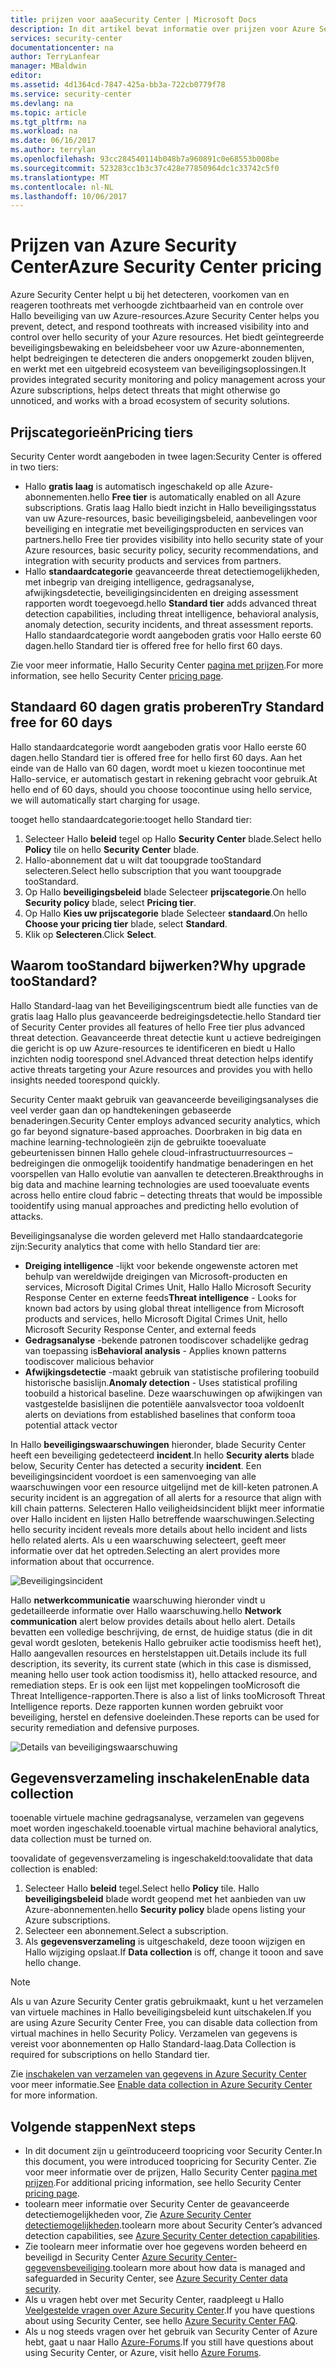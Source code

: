```yaml
---
title: prijzen voor aaaSecurity Center | Microsoft Docs
description: In dit artikel bevat informatie over prijzen voor Azure Security Center.
services: security-center
documentationcenter: na
author: TerryLanfear
manager: MBaldwin
editor: 
ms.assetid: 4d1364cd-7847-425a-bb3a-722cb0779f78
ms.service: security-center
ms.devlang: na
ms.topic: article
ms.tgt_pltfrm: na
ms.workload: na
ms.date: 06/16/2017
ms.author: terrylan
ms.openlocfilehash: 93cc284540114b048b7a960891c0e68553b008be
ms.sourcegitcommit: 523283cc1b3c37c428e77850964dc1c33742c5f0
ms.translationtype: MT
ms.contentlocale: nl-NL
ms.lasthandoff: 10/06/2017
---
```

# <a name="azure-security-center-pricing"></a><span data-ttu-id="9328c-103">Prijzen van Azure Security Center</span><span class="sxs-lookup"><span data-stu-id="9328c-103">Azure Security Center pricing</span></span>
<span data-ttu-id="9328c-104">Azure Security Center helpt u bij het detecteren, voorkomen van en reageren toothreats met verhoogde zichtbaarheid van en controle over Hallo beveiliging van uw Azure-resources.</span><span class="sxs-lookup"><span data-stu-id="9328c-104">Azure Security Center helps you prevent, detect, and respond toothreats with increased visibility into and control over hello security of your Azure resources.</span></span> <span data-ttu-id="9328c-105">Het biedt geïntegreerde beveiligingsbewaking en beleidsbeheer voor uw Azure-abonnementen, helpt bedreigingen te detecteren die anders onopgemerkt zouden blijven, en werkt met een uitgebreid ecosysteem van beveiligingsoplossingen.</span><span class="sxs-lookup"><span data-stu-id="9328c-105">It provides integrated security monitoring and policy management across your Azure subscriptions, helps detect threats that might otherwise go unnoticed, and works with a broad ecosystem of security solutions.</span></span>

## <a name="pricing-tiers"></a><span data-ttu-id="9328c-106">Prijscategorieën</span><span class="sxs-lookup"><span data-stu-id="9328c-106">Pricing tiers</span></span>
<span data-ttu-id="9328c-107">Security Center wordt aangeboden in twee lagen:</span><span class="sxs-lookup"><span data-stu-id="9328c-107">Security Center is offered in two tiers:</span></span>

* <span data-ttu-id="9328c-108">Hallo **gratis laag** is automatisch ingeschakeld op alle Azure-abonnementen.</span><span class="sxs-lookup"><span data-stu-id="9328c-108">hello **Free tier** is automatically enabled on all Azure subscriptions.</span></span> <span data-ttu-id="9328c-109">Gratis laag Hallo biedt inzicht in Hallo beveiligingsstatus van uw Azure-resources, basic beveiligingsbeleid, aanbevelingen voor beveiliging en integratie met beveiligingsproducten en services van partners.</span><span class="sxs-lookup"><span data-stu-id="9328c-109">hello Free tier provides visibility into hello security state of your Azure resources, basic security policy, security recommendations, and integration with security products and services from partners.</span></span>
* <span data-ttu-id="9328c-110">Hallo **standaardcategorie** geavanceerde threat detectiemogelijkheden, met inbegrip van dreiging intelligence, gedragsanalyse, afwijkingsdetectie, beveiligingsincidenten en dreiging assessment rapporten wordt toegevoegd.</span><span class="sxs-lookup"><span data-stu-id="9328c-110">hello **Standard tier** adds advanced threat detection capabilities, including threat intelligence, behavioral analysis, anomaly detection, security incidents, and threat assessment reports.</span></span> <span data-ttu-id="9328c-111">Hallo standaardcategorie wordt aangeboden gratis voor Hallo eerste 60 dagen.</span><span class="sxs-lookup"><span data-stu-id="9328c-111">hello Standard tier is offered free for hello first 60 days.</span></span>

<span data-ttu-id="9328c-112">Zie voor meer informatie, Hallo Security Center [pagina met prijzen](https://azure.microsoft.com/pricing/details/security-center/).</span><span class="sxs-lookup"><span data-stu-id="9328c-112">For more information, see hello Security Center [pricing page](https://azure.microsoft.com/pricing/details/security-center/).</span></span>

## <a name="try-standard-free-for-60-days"></a><span data-ttu-id="9328c-113">Standaard 60 dagen gratis proberen</span><span class="sxs-lookup"><span data-stu-id="9328c-113">Try Standard free for 60 days</span></span>
<span data-ttu-id="9328c-114">Hallo standaardcategorie wordt aangeboden gratis voor Hallo eerste 60 dagen.</span><span class="sxs-lookup"><span data-stu-id="9328c-114">hello Standard tier is offered free for hello first 60 days.</span></span> <span data-ttu-id="9328c-115">Aan het einde van de Hallo van 60 dagen, wordt moet u kiezen toocontinue met Hallo-service, er automatisch gestart in rekening gebracht voor gebruik.</span><span class="sxs-lookup"><span data-stu-id="9328c-115">At hello end of 60 days, should you choose toocontinue using hello service, we will automatically start charging for usage.</span></span>

<span data-ttu-id="9328c-116">tooget hello standaardcategorie:</span><span class="sxs-lookup"><span data-stu-id="9328c-116">tooget hello Standard tier:</span></span>

1. <span data-ttu-id="9328c-117">Selecteer Hallo **beleid** tegel op Hallo **Security Center** blade.</span><span class="sxs-lookup"><span data-stu-id="9328c-117">Select hello **Policy** tile on hello **Security Center** blade.</span></span>
2. <span data-ttu-id="9328c-118">Hallo-abonnement dat u wilt dat tooupgrade tooStandard selecteren.</span><span class="sxs-lookup"><span data-stu-id="9328c-118">Select hello subscription that you want tooupgrade tooStandard.</span></span>
3. <span data-ttu-id="9328c-119">Op Hallo **beveiligingsbeleid** blade Selecteer **prijscategorie**.</span><span class="sxs-lookup"><span data-stu-id="9328c-119">On hello **Security policy** blade, select **Pricing tier**.</span></span>
4. <span data-ttu-id="9328c-120">Op Hallo **Kies uw prijscategorie** blade Selecteer **standaard**.</span><span class="sxs-lookup"><span data-stu-id="9328c-120">On hello **Choose your pricing tier** blade, select **Standard**.</span></span>
5. <span data-ttu-id="9328c-121">Klik op **Selecteren**.</span><span class="sxs-lookup"><span data-stu-id="9328c-121">Click **Select**.</span></span>


## <a name="why-upgrade-toostandard"></a><span data-ttu-id="9328c-122">Waarom tooStandard bijwerken?</span><span class="sxs-lookup"><span data-stu-id="9328c-122">Why upgrade tooStandard?</span></span>
<span data-ttu-id="9328c-123">Hallo Standard-laag van het Beveiligingscentrum biedt alle functies van de gratis laag Hallo plus geavanceerde bedreigingsdetectie.</span><span class="sxs-lookup"><span data-stu-id="9328c-123">hello Standard tier of Security Center provides all features of hello Free tier plus advanced threat detection.</span></span> <span data-ttu-id="9328c-124">Geavanceerde threat detectie kunt u actieve bedreigingen die gericht is op uw Azure-resources te identificeren en biedt u Hallo inzichten nodig toorespond snel.</span><span class="sxs-lookup"><span data-stu-id="9328c-124">Advanced threat detection helps identify active threats targeting your Azure resources and provides you with hello insights needed toorespond quickly.</span></span>

<span data-ttu-id="9328c-125">Security Center maakt gebruik van geavanceerde beveiligingsanalyses die veel verder gaan dan op handtekeningen gebaseerde benaderingen.</span><span class="sxs-lookup"><span data-stu-id="9328c-125">Security Center employs advanced security analytics, which go far beyond signature-based approaches.</span></span> <span data-ttu-id="9328c-126">Doorbraken in big data en machine learning-technologieën zijn de gebruikte tooevaluate gebeurtenissen binnen Hallo gehele cloud-infrastructuurresources – bedreigingen die onmogelijk tooidentify handmatige benaderingen en het voorspellen van Hallo evolutie van aanvallen te detecteren.</span><span class="sxs-lookup"><span data-stu-id="9328c-126">Breakthroughs in big data and machine learning technologies are used tooevaluate events across hello entire cloud fabric – detecting threats that would be impossible tooidentify using manual approaches and predicting hello evolution of attacks.</span></span>

<span data-ttu-id="9328c-127">Beveiligingsanalyse die worden geleverd met Hallo standaardcategorie zijn:</span><span class="sxs-lookup"><span data-stu-id="9328c-127">Security analytics that come with hello Standard tier are:</span></span>

* <span data-ttu-id="9328c-128">**Dreiging intelligence** -lijkt voor bekende ongewenste actoren met behulp van wereldwijde dreigingen van Microsoft-producten en services, Microsoft Digital Crimes Unit, Hallo Hallo Microsoft Security Response Center en externe feeds</span><span class="sxs-lookup"><span data-stu-id="9328c-128">**Threat intelligence** - Looks for known bad actors by using global threat intelligence from Microsoft products and services, hello Microsoft Digital Crimes Unit, hello Microsoft Security Response Center, and external feeds</span></span>
* <span data-ttu-id="9328c-129">**Gedragsanalyse** -bekende patronen toodiscover schadelijke gedrag van toepassing is</span><span class="sxs-lookup"><span data-stu-id="9328c-129">**Behavioral analysis** - Applies known patterns toodiscover malicious behavior</span></span>
* <span data-ttu-id="9328c-130">**Afwijkingsdetectie** -maakt gebruik van statistische profilering toobuild historische basislijn.</span><span class="sxs-lookup"><span data-stu-id="9328c-130">**Anomaly detection** - Uses statistical profiling toobuild a historical baseline.</span></span> <span data-ttu-id="9328c-131">Deze waarschuwingen op afwijkingen van vastgestelde basislijnen die potentiële aanvalsvector tooa voldoen</span><span class="sxs-lookup"><span data-stu-id="9328c-131">It alerts on deviations from established baselines that conform tooa potential attack vector</span></span>

<span data-ttu-id="9328c-132">In Hallo **beveiligingswaarschuwingen** hieronder, blade Security Center heeft een beveiliging gedetecteerd **incident**.</span><span class="sxs-lookup"><span data-stu-id="9328c-132">In hello **Security alerts** blade below, Security Center has detected a security **incident**.</span></span> <span data-ttu-id="9328c-133">Een beveiligingsincident voordoet is een samenvoeging van alle waarschuwingen voor een resource uitgelijnd met de kill-keten patronen.</span><span class="sxs-lookup"><span data-stu-id="9328c-133">A security incident is an aggregation of all alerts for a resource that align with kill chain patterns.</span></span> <span data-ttu-id="9328c-134">Selecteren Hallo veiligheidsincident blijkt meer informatie over Hallo incident en lijsten Hallo betreffende waarschuwingen.</span><span class="sxs-lookup"><span data-stu-id="9328c-134">Selecting hello security incident reveals more details about hello incident and lists hello related alerts.</span></span> <span data-ttu-id="9328c-135">Als u een waarschuwing selecteert, geeft meer informatie over dat het optreden.</span><span class="sxs-lookup"><span data-stu-id="9328c-135">Selecting an alert provides more information about that occurrence.</span></span>

![Beveiligingsincident][2]

<span data-ttu-id="9328c-137">Hallo **netwerkcommunicatie** waarschuwing hieronder vindt u gedetailleerde informatie over Hallo waarschuwing.</span><span class="sxs-lookup"><span data-stu-id="9328c-137">hello **Network communication** alert below provides details about hello alert.</span></span> <span data-ttu-id="9328c-138">Details bevatten een volledige beschrijving, de ernst, de huidige status (die in dit geval wordt gesloten, betekenis Hallo gebruiker actie toodismiss heeft het), Hallo aangevallen resources en herstelstappen uit.</span><span class="sxs-lookup"><span data-stu-id="9328c-138">Details include its full description, its severity, its current state (which in this case is dismissed, meaning hello user took action toodismiss it), hello attacked resource, and remediation steps.</span></span> <span data-ttu-id="9328c-139">Er is ook een lijst met koppelingen tooMicrosoft die Threat Intelligence-rapporten.</span><span class="sxs-lookup"><span data-stu-id="9328c-139">There is also a list of links tooMicrosoft Threat Intelligence reports.</span></span> <span data-ttu-id="9328c-140">Deze rapporten kunnen worden gebruikt voor beveiliging, herstel en defensive doeleinden.</span><span class="sxs-lookup"><span data-stu-id="9328c-140">These reports can be used for security remediation and defensive purposes.</span></span>

![Details van beveiligingswaarschuwing][3]

## <a name="enable-data-collection"></a><span data-ttu-id="9328c-142">Gegevensverzameling inschakelen</span><span class="sxs-lookup"><span data-stu-id="9328c-142">Enable data collection</span></span>
<span data-ttu-id="9328c-143">tooenable virtuele machine gedragsanalyse, verzamelen van gegevens moet worden ingeschakeld.</span><span class="sxs-lookup"><span data-stu-id="9328c-143">tooenable virtual machine behavioral analytics, data collection must be turned on.</span></span>

<span data-ttu-id="9328c-144">toovalidate of gegevensverzameling is ingeschakeld:</span><span class="sxs-lookup"><span data-stu-id="9328c-144">toovalidate that data collection is enabled:</span></span>

1. <span data-ttu-id="9328c-145">Selecteer Hallo **beleid** tegel.</span><span class="sxs-lookup"><span data-stu-id="9328c-145">Select hello **Policy** tile.</span></span> <span data-ttu-id="9328c-146">Hallo **beveiligingsbeleid** blade wordt geopend met het aanbieden van uw Azure-abonnementen.</span><span class="sxs-lookup"><span data-stu-id="9328c-146">hello **Security policy** blade opens listing your Azure subscriptions.</span></span>
2. <span data-ttu-id="9328c-147">Selecteer een abonnement.</span><span class="sxs-lookup"><span data-stu-id="9328c-147">Select a subscription.</span></span>
3. <span data-ttu-id="9328c-148">Als **gegevensverzameling** is uitgeschakeld, deze tooon wijzigen en Hallo wijziging opslaat.</span><span class="sxs-lookup"><span data-stu-id="9328c-148">If **Data collection** is off, change it tooon and save hello change.</span></span>

> [!NOTE]
> <span data-ttu-id="9328c-149">Als u van Azure Security Center gratis gebruikmaakt, kunt u het verzamelen van virtuele machines in Hallo beveiligingsbeleid kunt uitschakelen.</span><span class="sxs-lookup"><span data-stu-id="9328c-149">If you are using Azure Security Center Free, you can disable data collection from virtual machines in hello Security Policy.</span></span> <span data-ttu-id="9328c-150">Verzamelen van gegevens is vereist voor abonnementen op Hallo Standard-laag.</span><span class="sxs-lookup"><span data-stu-id="9328c-150">Data Collection is required for subscriptions on hello Standard tier.</span></span>
>
>

<span data-ttu-id="9328c-151">Zie [inschakelen van verzamelen van gegevens in Azure Security Center](security-center-enable-data-collection.md) voor meer informatie.</span><span class="sxs-lookup"><span data-stu-id="9328c-151">See [Enable data collection in Azure Security Center](security-center-enable-data-collection.md) for more information.</span></span>

## <a name="next-steps"></a><span data-ttu-id="9328c-152">Volgende stappen</span><span class="sxs-lookup"><span data-stu-id="9328c-152">Next steps</span></span>
* <span data-ttu-id="9328c-153">In dit document zijn u geïntroduceerd toopricing voor Security Center.</span><span class="sxs-lookup"><span data-stu-id="9328c-153">In this document, you were introduced toopricing for Security Center.</span></span> <span data-ttu-id="9328c-154">Zie voor meer informatie over de prijzen, Hallo Security Center [pagina met prijzen](https://azure.microsoft.com/pricing/details/security-center/).</span><span class="sxs-lookup"><span data-stu-id="9328c-154">For additional pricing information, see hello Security Center [pricing page](https://azure.microsoft.com/pricing/details/security-center/).</span></span>
* <span data-ttu-id="9328c-155">toolearn meer informatie over Security Center de geavanceerde detectiemogelijkheden voor, Zie [Azure Security Center detectiemogelijkheden](security-center-detection-capabilities.md).</span><span class="sxs-lookup"><span data-stu-id="9328c-155">toolearn more about Security Center’s advanced detection capabilities, see [Azure Security Center detection capabilities](security-center-detection-capabilities.md).</span></span>
* <span data-ttu-id="9328c-156">Zie toolearn meer informatie over hoe gegevens worden beheerd en beveiligd in Security Center [Azure Security Center-gegevensbeveiliging](security-center-data-security.md).</span><span class="sxs-lookup"><span data-stu-id="9328c-156">toolearn more about how data is managed and safeguarded in Security Center, see [Azure Security Center data security](security-center-data-security.md).</span></span>
* <span data-ttu-id="9328c-157">Als u vragen hebt over met Security Center, raadpleegt u Hallo [Veelgestelde vragen over Azure Security Center](security-center-faq.md).</span><span class="sxs-lookup"><span data-stu-id="9328c-157">If you have questions about using Security Center, see hello [Azure Security Center FAQ](security-center-faq.md).</span></span>
* <span data-ttu-id="9328c-158">Als u nog steeds vragen over het gebruik van Security Center of Azure hebt, gaat u naar Hallo [Azure-Forums](https://social.msdn.microsoft.com/Forums/home?forum=AzureSecurityCenter&filter=alltypes&sort=lastpostdesc).</span><span class="sxs-lookup"><span data-stu-id="9328c-158">If you still have questions about using Security Center, or Azure, visit hello [Azure Forums](https://social.msdn.microsoft.com/Forums/home?forum=AzureSecurityCenter&filter=alltypes&sort=lastpostdesc).</span></span>

<!--Image references-->
[1]: ./media/security-center-pricing/standard.png
[2]: ./media/security-center-pricing/incident.png
[3]: ./media/security-center-pricing/network-alert.png

